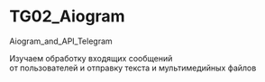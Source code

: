 # TG02_Aiogram
 Aiogram_and_API_Telegram

Изучаем обработку входящих сообщений<br>
от пользователей и отправку текста и мультимедийных файлов